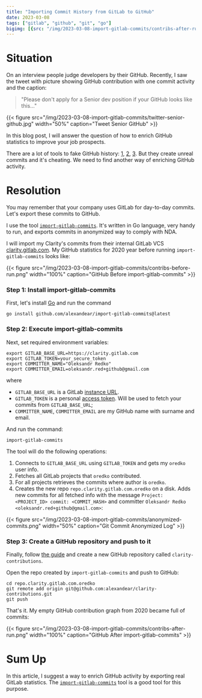 ```yaml
---
title: "Importing Commit History from GitLab to GitHub"
date: 2023-03-08
tags: ["gitlab", "github", "git", "go"]
bigimg: [{src: "/img/2023-03-08-import-gitlab-commits/contribs-after-run.png", desc: "GitHub Contribution Graph"}]
---
```


# Situation

On an interview people judge developers by their GitHub. Recently, I saw the tweet with picture showing GitHub contribution
with one commit activity and the caption:

> "Please don't apply for a Senior dev position if your GitHub looks like this..."

{{< figure src="/img/2023-03-08-import-gitlab-commits/twitter-senior-github.jpg" width="50%" caption="Tweet Senior GitHub" >}}

In this blog post, I will answer the question of how to enrich GitHub statistics to improve your job prospects.

There are a lot of tools to fake GitHub history: [1](https://github.com/Shpota/github-activity-generator),
[2](https://github.com/aljazst/github-contributions-generator), [3](https://github.com/artiebits/fake-git-history).
But they create unreal commits and it's cheating. We need to find another way of enriching GitHub activity.

# Resolution

You may remember that your company uses GitLab for day-to-day commits. Let's export these commits to GitHub.

I use the tool [`import-gitlab-commits`](https://github.com/alexandear/import-gitlab-commits).
It's written in Go language, very handy to run, and exports commits in anonymized way to comply with NDA.

I will import my Clarity's commits from their internal GitLab VCS [clarity.gitlab.com](https://clarity.gitlab.com).
My GitHub statistics for 2020 year before running `import-gitlab-commits` looks like:

{{< figure src="/img/2023-03-08-import-gitlab-commits/contribs-before-run.png" width="100%" caption="GitHub Before import-gitlab-commits" >}}


### Step 1: Install import-gitlab-commits

First, let's install [Go](https://go.dev/dl) and run the command
```shell
go install github.com/alexandear/import-gitlab-commits@latest
```

### Step 2: Execute import-gitlab-commits

Next, set required environment variables:
```shell
export GITLAB_BASE_URL=https://clarity.gitlab.com
export GITLAB_TOKEN=your_secure_token
export COMMITTER_NAME="Oleksandr Redko"
export COMMITTER_EMAIL=oleksandr.red+github@gmail.com
```
where
- `GITLAB_BASE_URL` is a GitLab [instance URL](https://stackoverflow.com/questions/58236175/what-is-a-gitlab-instance-url-and-how-can-i-get-it).
- `GITLAB_TOKEN` is a personal [access token](https://docs.gitlab.com/ee/user/profile/personal_access_tokens.html#create-a-personal-access-token).
Will be used to fetch your commits from `GITLAB_BASE_URL`;
- `COMMITTER_NAME`, `COMMITTER_EMAIL` are my GitHub name with surname and email.

And run the command:
```
import-gitlab-commits
```

The tool will do the following operations:

1. Connects to `GITLAB_BASE_URL` using `GITLAB_TOKEN` and gets my `oredko` user info.
2. Fetches all GitLab projects that `oredko` contributed.
3. For all projects retrieves the commits where author is `oredko`.
4. Creates the new repo `repo.clarity.gitlab.com.oredko` on a disk. Adds new commits for all fetched info with
the message `Project: <PROJECT_ID> commit: <COMMIT_HASH>` and committer `Oleksandr Redko <oleksandr.red+github@gmail.com>`:

{{< figure src="/img/2023-03-08-import-gitlab-commits/anonymized-commits.png" width="50%" caption="Git Commit Anonymized Log" >}}

### Step 3: Create a GitHub repository and push to it

Finally, follow [the guide](https://docs.github.com/en/get-started/quickstart/create-a-repo)
and create a new GitHub repository called `clarity-contributions`.

Open the repo created by `import-gitlab-commits` and push to GitHub:
```
cd repo.clarity.gitlab.com.oredko
git remote add origin git@github.com:alexandear/clarity-contributions.git
git push
```

That's it. My empty GitHub contribution graph from 2020 became full of commits:

{{< figure src="/img/2023-03-08-import-gitlab-commits/contribs-after-run.png" width="100%" caption="GitHub After import-gitlab-commits" >}}

# Sum Up

In this article, I suggest a way to enrich GitHub activity by exporting real GitLab statistics.
The [`import-gitlab-commits`](https://github.com/alexandear/import-gitlab-commits) tool is a good tool for this purpose.
